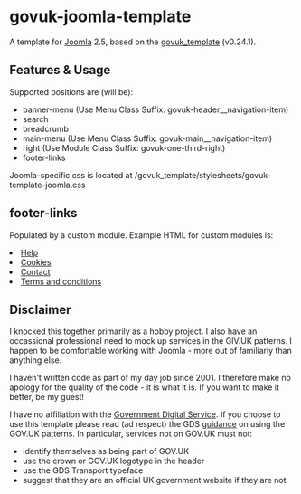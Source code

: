 # govuk-joomla-template

A template for [Joomla](https://www.joomla.org/) 2.5, based on the [govuk_template](www.bbc.co.uk) (v0.24.1).

## Features & Usage
Supported positions are (will be):
- banner-menu (Use Menu Class Suffix: govuk-header__navigation-item)
- search
- breadcrumb
- main-menu (Use Menu Class Suffix: govuk-main__navigation-item)
- right (Use Module Class Suffix: govuk-one-third-right)
- footer-links

Joomla-specific css is located at /govuk_template/stylesheets/govuk-template-joomla.css

## footer-links
Populated by a custom module.  Example HTML for custom modules is:

<li class="govuk-footer__inline-list-item">
	<a class="govuk-footer__link" href="#1">
		Help
	</a>
</li>
<li class="govuk-footer__inline-list-item">
	<a class="govuk-footer__link" href="#2">
		Cookies
	</a>
</li>
<li class="govuk-footer__inline-list-item">
	<a class="govuk-footer__link" href="#3">
		Contact
	</a>
</li>
<li class="govuk-footer__inline-list-item">
	<a class="govuk-footer__link" href="#4">
		Terms and conditions
	</a>
</li>


## Disclaimer
I knocked this together primarily as a hobby project.  I also have an occassional professional need to mock up services in the GIV.UK patterns.  I happen to be comfortable working with Joomla - more out of familiariy than anything else.  

I haven't written code as part of my day job since 2001.  I therefore make no apology for the quality of the code - it is what it is.  If you want to make it better, be my guest!

I have no affiliation with the [Government Digital Service](https://gds.blog.gov.uk/).  If you choose to use this template please read (ad respect) the GDS [guidance](https://www.gov.uk/service-manual/design/making-your-service-look-like-govuk) on using the GOV.UK patterns.  In particular, services not on GOV.UK must not:
- identify themselves as being part of GOV.UK
- use the crown or GOV.UK logotype in the header
- use the GDS Transport typeface
- suggest that they are an official UK government website if they are not




